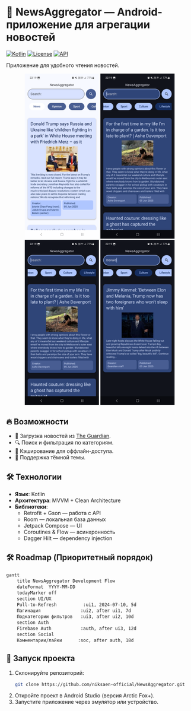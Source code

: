 # 📰 NewsAggregator — Android-приложение для агрегации новостей  

[![Kotlin](https://img.shields.io/badge/Kotlin-1.9.0-blue.svg)](https://kotlinlang.org)
[![License](https://img.shields.io/badge/License-MIT-green.svg)](https://opensource.org/licenses/MIT)
[![API](https://img.shields.io/badge/API-21%2B-brightgreen)](https://android-arsenal.com/api?level=21)

Приложение для удобного чтения новостей.  

<p align="center">
  <img src="previews/screenshot_1.png" width="200">
  <img src="previews/screenshot_2.png" width="200">
  <img src="previews/screenshot_2.png" width="200">
  <img src="previews/screenshot_3.png" width="200">
</p>

## 🔥 Возможности  
- 📡 Загрузка новостей из [The Guardian](https://www.theguardian.com/).  
- 🔍 Поиск и фильтрация по категориям.  
- 💾 Кэширование для оффлайн-доступа.  
- 🌙 Поддержка тёмной темы.  

## 🛠 Технологии  
- **Язык**: Kotlin  
- **Архитектура**: MVVM + Clean Architecture  
- **Библиотеки**:  
  - Retrofit + Gson — работа с API  
  - Room — локальная база данных  
  - Jetpack Compose — UI  
  - Coroutines & Flow — асинхронность  
  - Dagger Hilt — dependency injection  

## 🛠 Roadmap (Приоритетный порядок)

```mermaid
gantt
    title NewsAggregator Development Flow
    dateFormat  YYYY-MM-DD
    todayMarker off
    section UI/UX
    Pull-to-Refresh          :ui1, 2024-07-10, 5d
    Пагинация               :ui2, after ui1, 7d
    Подкатегории фильтров   :ui3, after ui2, 10d
    section Auth
    Firebase Auth           :auth, after ui3, 12d
    section Social
    Комментарии/лайки      :soc, after auth, 18d
```

## 🚀 Запуск проекта  
1. Склонируйте репозиторий:  
   ```bash
   git clone https://github.com/niksaen-official/NewsAggregator.git
2. Откройте проект в Android Studio (версия Arctic Fox+).
3. Запустите приложение через эмулятор или устройство.
